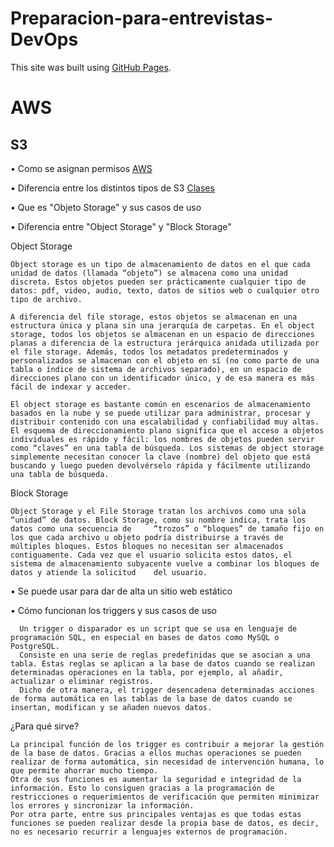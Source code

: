 # Preparacion-para-entrevistas-DevOps


This site was built using [GitHub Pages](https://pages.github.com/).

# AWS

## S3
•	Como se asignan permisos  [AWS](https://docs.aws.amazon.com/AmazonS3/latest/user-guide/set-permissions.html)

•	Diferencia entre los distintos tipos de S3  [Clases](https://aws.amazon.com/s3/storage-classes/)

•	Que es "Objeto Storage" y sus casos de uso

•	Diferencia entre "Object Storage" y "Block Storage"  

  Object Storage

    Object storage es un tipo de almacenamiento de datos en el que cada unidad de datos (llamada “objeto”) se almacena como una unidad discreta. Estos objetos pueden ser prácticamente cualquier tipo de datos: pdf, video, audio, texto, datos de sitios web o cualquier otro tipo de archivo.

    A diferencia del file storage, estos objetos se almacenan en una estructura única y plana sin una jerarquía de carpetas. En el object storage, todos los objetos se almacenan en un espacio de direcciones planas a diferencia de la estructura jerárquica anidada utilizada por el file storage. Además, todos los metadatos predeterminados y personalizados se almacenan con el objeto en sí (no como parte de una tabla o índice de sistema de archivos separado), en un espacio de direcciones plano con un identificador único, y de esa manera es más fácil de indexar y acceder.

    El object storage es bastante común en escenarios de almacenamiento basados en la nube y se puede utilizar para administrar, procesar y distribuir contenido con una escalabilidad y confiabilidad muy altas. El esquema de direccionamiento plano significa que el acceso a objetos individuales es rápido y fácil: los nombres de objetos pueden servir como “claves” en una tabla de búsqueda. Los sistemas de object storage simplemente necesitan conocer la clave (nombre) del objeto que está buscando y luego pueden devolvérselo rápida y fácilmente utilizando una tabla de búsqueda.

  
  Block Storage

    Object Storage y el File Storage tratan los archivos como una sola “unidad” de datos. Block Storage, como su nombre indica, trata los datos como una secuencia de     “trozos” o “bloques” de tamaño fijo en los que cada archivo u objeto podría distribuirse a través de múltiples bloques. Estos bloques no necesitan ser almacenados    contiguamente. Cada vez que el usuario solicita estos datos, el sistema de almacenamiento subyacente vuelve a combinar los bloques de datos y atiende la solicitud    del usuario.
  
  
  


•	Se puede usar para dar de alta un sitio web estático

•	Cómo funcionan los triggers y sus casos de uso

      Un trigger o disparador es un script que se usa en lenguaje de programación SQL, en especial en bases de datos como MySQL o PostgreSQL.
      Consiste en una serie de reglas predefinidas que se asocian a una tabla. Estas reglas se aplican a la base de datos cuando se realizan determinadas operaciones en la tabla, por ejemplo, al añadir, actualizar o eliminar registros.
      Dicho de otra manera, el trigger desencadena determinadas acciones de forma automática en las tablas de la base de datos cuando se insertan, modifican y se añaden nuevos datos.
  
  ¿Para qué sirve?
  
    La principal función de los trigger es contribuir a mejorar la gestión de la base de datos. Gracias a ellos muchas operaciones se pueden realizar de forma automática, sin necesidad de intervención humana, lo que permite ahorrar mucho tiempo. 
    Otra de sus funciones es aumentar la seguridad e integridad de la información. Esto lo consiguen gracias a la programación de restricciones o requerimientos de verificación que permiten minimizar los errores y sincronizar la información. 
    Por otra parte, entre sus principales ventajas es que todas estas funciones se pueden realizar desde la propia base de datos, es decir, no es necesario recurrir a lenguajes externos de programación.
  



